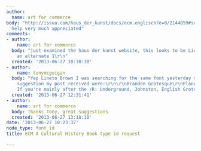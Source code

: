 ```yaml
---
author:
  name: art for commerce
body: "http://issuu.com/haus_der_kunst/docs/ecm.englisch?e=0/2144059#search\r\n\r\nany
  help very much appreciated"
comments:
- author:
    name: art for commerce
  body: "just examined the haus der kunst website, this looks to be Lineto Brown with
    an alternate 1\r\n"
  created: '2013-06-27 10:30:30'
- author:
    name: tonymcguigan
  body: "Yep Lineto Brown I was searching for the same font yesterday myself\r\n\r\nAlternative
    suggestion my post received were:\r\n\r\nBrandon Grotesque\r\nPlaneta\r\nAper\xE7u\r\nEdmondsans\r\n\r\nAlso
    If you're mainly after the /R: Underground, Johnston, English Grotesque\r\n"
  created: '2013-06-27 12:31:41'
- author:
    name: art for commerce
  body: Thanks Tony, great suggestions
  created: '2013-06-27 13:18:10'
date: '2013-06-27 10:23:37'
node_type: font_id
title: ECM A Cultural History Book type id request

---
```

